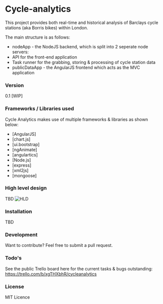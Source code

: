 # Cycle-analytics
This project provides both real-time and historical analysis of Barclays cycle stations (aka Borris bikes) within London.

The main structure is as follows:
* nodeApp - the NodeJS backend, which is split into 2 seperate node servers:
 * API for the front-end application
 * Task runner for the grabbing, storing & processing of cycle station data
* publicDataApp - the AngularJS frontend which acts as the MVC application

### Version
0.1 [WIP]

### Frameworks / Libraries used

Cycle Analytics makes use of multiple frameworks & libraries as shown below:

* [AngularJS] 
 * [chart.js] 
 * [ui.bootstrap]
 * [ngAnimate]
 * [angulartics]
* [Node.js] 
 * [express] 
 * [xml2js] 
 * [mongoose] 

### High level design

TBD
![HLD](http://cycleanalytics.io/assets/img/cycleanalytics.png)

### Installation

TBD

### Development

Want to contribute? Feel free to submit a pull request.

### Todo's

See the public Trello board here for the current tasks & bugs outstanding: https://trello.com/b/xgTHXbhR/cycleanalytics

### License

MIT Licence
